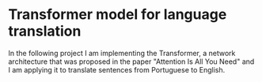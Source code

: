 # Transformer model for language translation


In the following project I am implementing the Transformer, a network architecture that was proposed in the paper "Attention Is All You Need" and I am applying it to translate sentences from Portuguese to English. 



